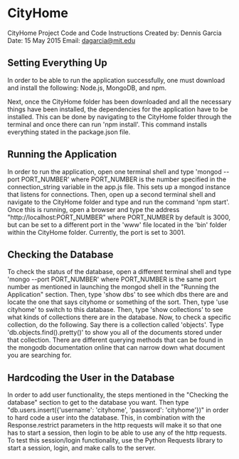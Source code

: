 # CityHome
CityHome Project Code and Code Instructions
Created by: Dennis Garcia
Date: 15 May 2015
Email: dagarcia@mit.edu

## Setting Everything Up
In order to be able to run the application successfully, one must download and install the following: Node.js, MongoDB, and npm. 

Next, once the CityHome folder has been downloaded and all the necessary things have been installed, the dependencies for the application have to be installed. This can be done by navigating to the CityHome folder through the terminal and once there can run 'npm install'. This command installs everything stated in the package.json file. 

## Running the Application 
In order to run the application, open one terminal shell and type 'mongod --port PORT_NUMBER' where PORT_NUMBER is the number specified in the connection_string variable in the app.js file. This sets up a mongod instance that listens for connections. Then, open up a second terminal shell and navigate to the CityHome folder and type and run the command 'npm start'. Once this is running, open a browser and type the address "http://localhost:PORT_NUMBER" where PORT_NUMBER by default is 3000, but can be set to a different port in the 'www' file located in the 'bin' folder within the CityHome folder. Currently, the port is set to 3001. 

## Checking the Database
To check the status of the database, open a different terminal shell and type 'mongo --port PORT_NUMBER' where PORT_NUMBER is the same port number as mentioned in launching the mongod shell in the "Running the Application" section. Then, type 'show dbs' to see which dbs there are and locate the one that says cityhome or something of the sort. Then, type 'use cityhome' to switch to this database. Then, type 'show collections' to see what kinds of collections there are in the database. Now, to check a specific collection, do the following. Say there is a collection called 'objects'. Type 'db.objects.find().pretty()' to show you all of the documents stored under that collection. There are different querying methods that can be found in the mongodb documentation online that can narrow down what document you are searching for.

## Hardcoding the User in the Database
In order to add user functionality, the steps mentioned in the "Checking the database" section to get to the database you want. Then type "db.users.insert({'username': 'cityhome', 'password': 'cityhome'})" in order to hard code a user into the database. This, in combination with the Response.restrict parameters in the http requests will make it so that one has to start a session, then login to be able to use any of the http requests. To test this session/login functionality, use the Python Requests library to start a session, login, and make calls to the server. 